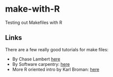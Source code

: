 # make-with-R

Testing out Makefiles with R

## Links

There are a few really good tutorials for make files:

  - By Chase Lambert [here](http://makefiletutorial.com/)
  - By Software carpentry: [here](https://swcarpentry.github.io/make-novice/)
  - More R oriented intro by Karl Broman: [here](https://kbroman.org/minimal_make/)